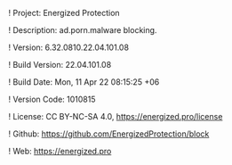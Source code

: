 ! Project: Energized Protection

! Description: ad.porn.malware blocking.

! Version: 6.32.0810.22.04.101.08

! Build Version: 22.04.101.08

! Build Date: Mon, 11 Apr 22 08:15:25 +06

! Version Code: 1010815

! License: CC BY-NC-SA 4.0, https://energized.pro/license

! Github: https://github.com/EnergizedProtection/block

! Web: https://energized.pro
